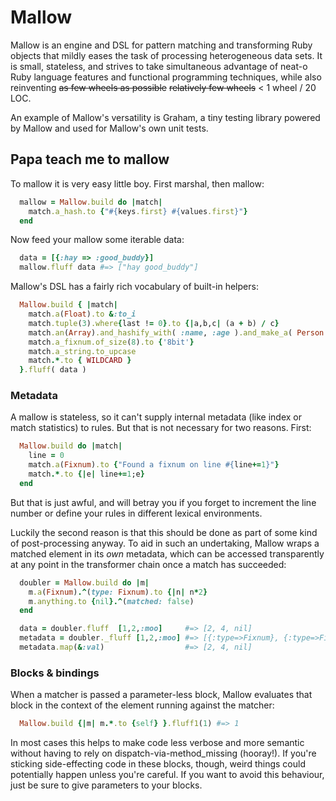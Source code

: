 # Mallow #

Mallow is an engine and DSL for pattern matching and transforming Ruby objects that mildly eases the task of processing heterogeneous data sets. It is small, stateless, and strives to take simultaneous advantage of neat-o Ruby language features and functional programming techniques, while also reinventing ~~as few wheels as possible~~ ~~relatively few wheels~~ <  1 wheel / 20 LOC.

An example of Mallow's versatility is Graham, a tiny testing library powered by Mallow and used for Mallow's own unit tests.

## Papa teach me to mallow ##

To mallow it is very easy little boy. First marshal, then mallow:

```ruby
  mallow = Mallow.build do |match|
    match.a_hash.to {"#{keys.first} #{values.first}"}
  end
```
Now feed your mallow some iterable data:
```ruby
  data = [{:hay => :good_buddy}]
  mallow.fluff data #=> ["hay good_buddy"]
```
Mallow's DSL has a fairly rich vocabulary of built-in helpers:
```ruby
  Mallow.build { |match|
    match.a(Float).to &:to_i
    match.tuple(3).where{last != 0}.to {|a,b,c| (a + b) / c}
    match.an(Array).and_hashify_with( :name, :age ).and_make_a( Person ).and &:save!
    match.a_fixnum.of_size(8).to {'8bit'}
    match.a_string.to_upcase
    match.*.to { WILDCARD }
  }.fluff( data )
```

### Metadata ###

A mallow is stateless, so it can't supply internal metadata (like index or match statistics) to rules. But that is not necessary for two reasons. First:
```ruby
  Mallow.build do |match|
    line = 0
    match.a(Fixnum).to {"Found a fixnum on line #{line+=1}"}
    match.*.to {|e| line+=1;e}
  end
```
But that is just awful, and will betray you if you forget to increment the line number or define your rules in different lexical environments.

Luckily the second reason is that this should be done as part of some kind of post-processing anyway. To aid in such an undertaking, Mallow wraps a matched element in its _own_ metadata, which can be accessed transparently at any point in the transformer chain once a match has succeeded:
```ruby
  doubler = Mallow.build do |m|
    m.a(Fixnum).^(type: Fixnum).to {|n| n*2}
    m.anything.to {nil}.^(matched: false)
  end

  data = doubler.fluff  [1,2,:moo]     #=> [2, 4, nil]
  metadata = doubler._fluff [1,2,:moo] #=> [{:type=>Fixnum}, {:type=>Fixnum}, {:matched=>false}]
  metadata.map(&:val)                  #=> [2, 4, nil]
```

### Blocks & bindings ###

When a matcher is passed a parameter-less block, Mallow evaluates that block in the context of the element running against the matcher:
```ruby
  Mallow.build {|m| m.*.to {self} }.fluff1(1) #=> 1
```
In most cases this helps to make code less verbose and more semantic without having to rely on dispatch-via-method_missing (hooray!). If you're sticking side-effecting code in these blocks, though, weird things could potentially happen unless you're careful. If you want to avoid this behaviour, just be sure to give parameters to your blocks.

